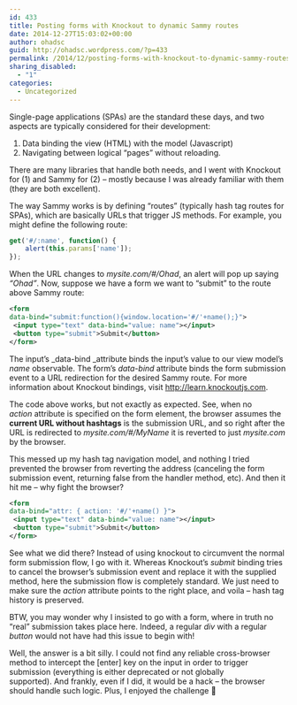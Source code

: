 ```yaml
---
id: 433
title: Posting forms with Knockout to dynamic Sammy routes
date: 2014-12-27T15:03:02+00:00
author: ohadsc
guid: http://ohadsc.wordpress.com/?p=433
permalink: /2014/12/posting-forms-with-knockout-to-dynamic-sammy-routes/
sharing_disabled:
  - "1"
categories:
  - Uncategorized
---
```

Single-page applications (SPAs) are the standard these days, and two aspects are typically considered for their development:

  1. Data binding the view (HTML) with the model (Javascript)
  2. Navigating between logical &#8220;pages&#8221; without reloading.

There are many libraries that handle both needs, and I went with Knockout for (1) and Sammy for (2) &#8211; mostly because I was already familiar with them (they are both excellent).

The way Sammy works is by defining &#8220;routes&#8221; (typically hash tag routes for SPAs), which are basically URLs that trigger JS methods. For example, you might define the following route:

```js
get('#/:name', function() {
    alert(this.params['name']);
});
```

When the URL changes to _mysite.com/#/Ohad_, an alert will pop up saying _&#8220;Ohad&#8221;_. Now, suppose we have a form we want to &#8220;submit&#8221; to the route above Sammy route:

```xml
<form
data-bind="submit:function(){window.location='#/'+name();}">
 <input type="text" data-bind="value: name"></input>
 <button type="submit">Submit</button>
</form>
```

The input&#8217;s _data-bind _attribute binds the input&#8217;s value to our view model&#8217;s _name_ observable. The form&#8217;s _data-bind_ attribute binds the form submission event to a URL redirection for the desired Sammy route. For more information about Knockout bindings, visit <http://learn.knockoutjs.com>.

The code above works, but not exactly as expected. See, when no _action_ attribute is specified on the form element, the browser assumes the **current URL without hashtags** is the submission URL, and so right after the URL is redirected to _mysite.com/#/MyName_ it is reverted to just _mysite.com_ by the browser.

This messed up my hash tag navigation model, and nothing I tried prevented the browser from reverting the address (canceling the form submission event, returning false from the handler method, etc). And then it hit me &#8211; why fight the browser?

```xml
<form
data-bind="attr: { action: '#/'+name() }">
 <input type="text" data-bind="value: name"></input>
 <button type="submit">Submit</button>
</form>
```

See what we did there? Instead of using knockout to circumvent the normal form submission flow, I go with it. Whereas Knockout&#8217;s _submit_ binding tries to cancel the browser&#8217;s submission event and replace it with the supplied method, here the submission flow is completely standard. We just need to make sure the _action_ attribute points to the right place, and voila &#8211; hash tag history is preserved.

BTW, you may wonder why I insisted to go with a form, where in truth no &#8220;real&#8221; submission takes place here. Indeed, a regular _div_ with a regular _button_ would not have had this issue to begin with!

Well, the answer is a bit silly. I could not find any reliable cross-browser method to intercept the [enter] key on the input in order to trigger submission (everything is either deprecated or not globally supported). And frankly, even if I did, it would be a hack &#8211; the browser should handle such logic. Plus, I enjoyed the challenge 🙂